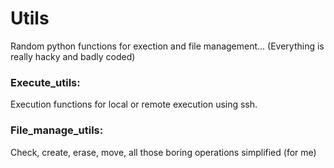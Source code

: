 # Utils
Random python functions for exection and file management...
(Everything is really hacky and badly coded)


### Execute_utils:
Execution functions for local or remote execution using ssh. 


### File_manage_utils:
Check, create, erase, move, all those boring operations simplified (for me)
